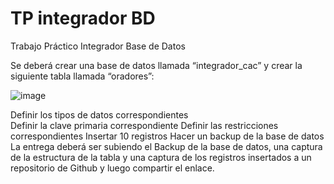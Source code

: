 # TP integrador BD
Trabajo Práctico Integrador Base de Datos

Se deberá crear una base de datos llamada “integrador_cac” y crear la siguiente tabla llamada “oradores”:

![image](https://github.com/AngieOldano/integrador-CAC-BDD/assets/83320898/a7477680-7721-48df-960f-70fb940ece98)


Definir los tipos de datos correspondientes
<br>
Definir la clave primaria correspondiente
Definir las restricciones correspondientes
Insertar 10 registros
Hacer un backup de la base de datos
La entrega deberá ser subiendo el Backup de la base de datos, una captura de la estructura de la tabla y una captura de los registros insertados a un repositorio de Github y luego compartir el enlace.
